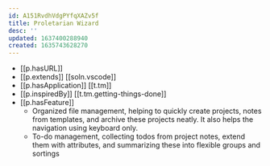 ```yaml
---
id: A151RvdhVdgPYfqXAZv5f
title: Proletarian Wizard
desc: ''
updated: 1637400288940
created: 1635743628270
---
```


- [[p.hasURL]]
- [[p.extends]] [[soln.vscode]]
- [[p.hasApplication]] [[t.tm]] 
- [[p.inspiredBy]] [[t.tm.getting-things-done]]
- [[p.hasFeature]]
  - Organized file management, helping to quickly create projects, notes from templates, and archive these projects neatly. It also helps the navigation using keyboard only.
  - To-do management, collecting todos from project notes, extend them with attributes, and summarizing these into flexible groups and sortings
